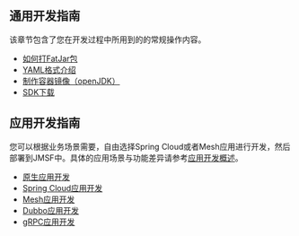 ## 通用开发指南

该章节包含了您在开发过程中所用到的的常规操作内容。

- [如何打FatJar包](./0-通用开发指南/0-如何打FatJar包.md)
- [YAML格式介绍](./0-通用开发指南/1-YAML格式介绍.md)
- [制作容器镜像（openJDK）](./0-通用开发指南/2-制作容器镜像（openJDK）.md)
- [SDK下载](./0-通用开发指南/3-SDK下载.md)

## 应用开发指南

您可以根据业务场景需要，自由选择Spring Cloud或者Mesh应用进行开发，然后部署到JMSF中。具体的应用场景与功能差异请参考[应用开发概述](./1-应用开发指南/0-应用开发概述.md)。

- [原生应用开发]()
- [Spring Cloud应用开发]()
- [Mesh应用开发]()
- [Dubbo应用开发]()
- [gRPC应用开发]()

